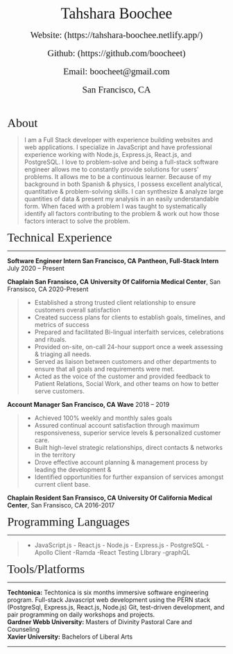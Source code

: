 <center><span style="font-family:Didot; font-size:2.5em;">Tahshara Boochee</span></center><br/>
<center><span style="font-family:Didot; font-size:1.5em;"> Website: (https://tahshara-boochee.netlify.app/)</span></center><br/>
<center><span style="font-family:Didot; font-size:1.5em;"> Github: (https://github.com/boocheet)</span></center><br/>
<center><span style="font-family:Didot; font-size:1.5em;">Email: boocheet@gmail.com</span></center><br/>
<center><span style="font-family:Didot; font-size:1.5em;">San Francisco, CA
</span></center>
<br />
<br />

<span style="font-family:Didot; font-size:2em;">About</span>
> I am a Full Stack developer with experience building websites and web applications. I specialize in JavaScript and have professional experience working with Node.js, Express.js, React.js, and PostgreSQL. I love to problem-solve and being a full-stack software engineer allows me to constantly provide solutions for users’ problems. It allows me to be a continuous learner. Because of my background in both Spanish & physics, I possess excellent analytical, quantitative & problem-solving skills. I can synthesize & analyze large quantities of data & present my analysis in an easily understandable form. When faced with a problem I was taught to systematically identify all factors contributing to the problem & work out how those factors interact to solve the problem. 

<span style="font-family:Didot; font-size:2em;">Technical Experience</span>
<br />
- - - -

**Software Engineer Intern San Francisco, CA**
**Pantheon, Full-Stack Intern**               July 2020 – Present

**Chaplain San Fransisco, CA**
**University Of California Medical Center**, San Fransisco, CA         2020-Present
> * Established a strong trusted client relationship to ensure customers overall satisfaction
> * Created success plans for clients to establish goals, timelines, and metrics of success
> * Prepared and facilitated Bi-lingual interfaith services, celebrations and rituals.
> * Provided on-site, on-call 24-hour support once a week assessing & triaging all needs. 
> * Served as liaison between customers and other departments to ensure that all goals and requirements were met.
> * Acted as the voice of the customer and provided feedback to Patient Relations, Social Work, and other teams on how to better serve customers.

**Account Manager San Francisco, CA**
**Wave**    2018 – 2019
> * Achieved 100% weekly and monthly sales goals
> * Assured continual account satisfaction through maximum responsiveness, superior service levels & personalized customer care.
> * Built high-level strategic relationships, direct contacts & networks in the territory
> * Drove effective account planning & management process by leading the development &
> * Identified opportunities for further expansion of services amongst current client base.

**Chaplain Resident San Fransisco, CA**
**University Of California Medical Center**, San Fransisco, CA         2016-2017

<span style="font-family:Didot; font-size:2em;">Programming Languages</span>
<br />
- - - -

   > *  JavaScript.js - React.js - Node.js - Express.js - PostgreSQL - Apollo Client -Ramda -React Testing LIbrary -graphQL

<span style="font-family:Didot; font-size:2em;">Tools/Platforms</span>
<br />
- - - -

**Techtonica:**                                       Techtonica is six months immersive software engineering program. Full-stack Javascript web development using the PERN stack
(PostgreSql, Express.js, React.js, Node.js)
Git, test-driven development, and pair programming on daily workshops and projects.<br />
**Gardner Webb University:**                          Masters of Divinity Pastoral Care and Counseling<br />
**Xavier University:**                                Bachelors of Liberal Arts
   
- - - -
